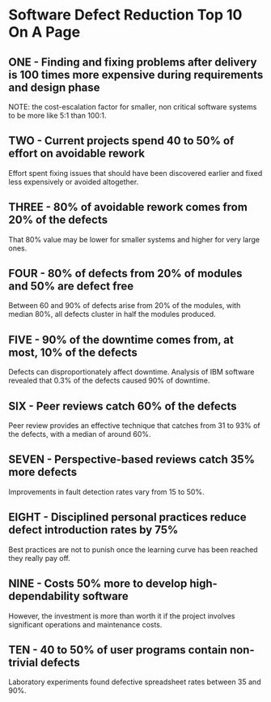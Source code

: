 
# Software Defect Reduction Top 10 On A Page

## ONE - Finding and fixing problems after delivery is 100 times more expensive during requirements and design phase

NOTE: the cost-escalation factor for smaller, non critical software systems to be more like 5:1 than 100:1.

## TWO - Current projects spend 40 to 50% of effort on avoidable rework

Effort spent fixing issues that should have been discovered earlier and fixed less expensively or avoided altogether.

## THREE - 80% of avoidable rework comes from 20% of the defects

That 80% value may be lower for smaller systems and higher for very large ones.

## FOUR - 80% of defects from 20% of modules and 50% are defect free

Between 60 and 90% of defects arise from 20% of the modules, with median 80%, all defects cluster in half the modules produced.

## FIVE - 90% of the downtime comes from, at most, 10% of the defects

Defects can disproportionately affect downtime. Analysis of IBM software revealed that 0.3% of the defects caused 90% of downtime.

## SIX - Peer reviews catch 60% of the defects

Peer review provides an effective technique that catches from 31 to 93% of the defects, with a median of around 60%.

## SEVEN - Perspective-based reviews catch 35% more defects

Improvements in fault detection rates vary from 15 to 50%.

## EIGHT - Disciplined personal practices reduce defect introduction rates by 75%

Best practices are not to punish once the learning curve has been reached they really pay off.

## NINE - Costs 50% more to develop high-dependability software

However, the investment is more than worth it if the project involves significant operations and maintenance costs.

## TEN - 40 to 50% of user programs contain non-trivial defects

Laboratory experiments found defective spreadsheet rates between 35 and 90%.

